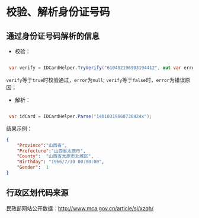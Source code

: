 # 校验、解析身份证号码

## 通过身份证号码解析的信息

* 校验：

```csharp

 var verify = IDCardHelper.TryVerify("610402196903194412", out var error);

```

`verify`等于`true`时校验通过，`error`为`null`;
`verify`等于`false`时，`error`为错误原因；

* 解析：

```csharp

 var idCard = IDCardHelper.Parse("14010319660730424x");

```

结果示例：

```json
{
    "Province":"山西省",
    "Prefecture":"山西省太原市",
    "County":  "山西省太原市北城区",
    "Birthday": "1966/7/30 00:00:00",
    "Gender":  1
}
```

## 行政区划代码来源

民政部网站公开数据：http://www.mca.gov.cn/article/sj/xzqh/